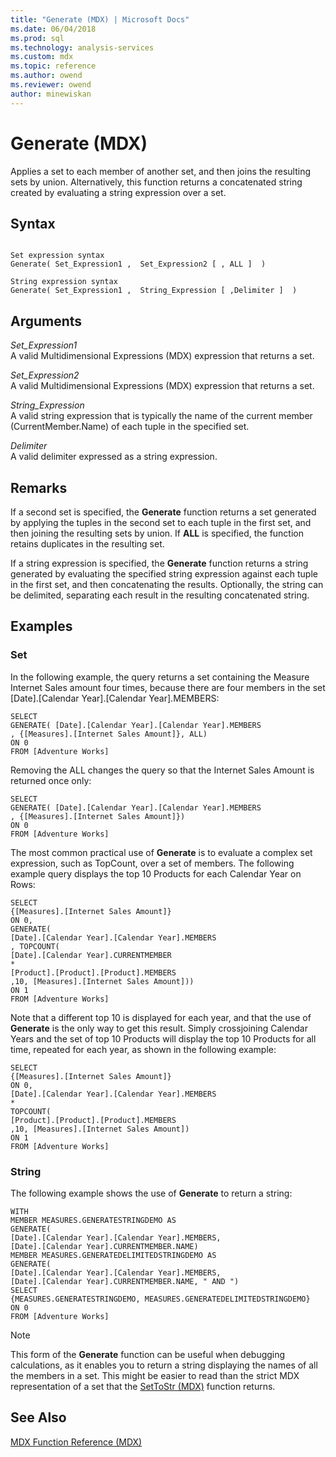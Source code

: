 ```yaml
---
title: "Generate (MDX) | Microsoft Docs"
ms.date: 06/04/2018
ms.prod: sql
ms.technology: analysis-services
ms.custom: mdx
ms.topic: reference
ms.author: owend
ms.reviewer: owend
author: minewiskan
---
```

# Generate (MDX)


  Applies a set to each member of another set, and then joins the resulting sets by union. Alternatively, this function returns a concatenated string created by evaluating a string expression over a set.  
  
## Syntax  
  
```  
  
Set expression syntax  
Generate( Set_Expression1 ,  Set_Expression2 [ , ALL ]  )  
  
String expression syntax  
Generate( Set_Expression1 ,  String_Expression [ ,Delimiter ]  )  
```  
  
## Arguments  
 *Set_Expression1*  
 A valid Multidimensional Expressions (MDX) expression that returns a set.  
  
 *Set_Expression2*  
 A valid Multidimensional Expressions (MDX) expression that returns a set.  
  
 *String_Expression*  
 A valid string expression that is typically the name of the current member (CurrentMember.Name) of each tuple in the specified set.  
  
 *Delimiter*  
 A valid delimiter expressed as a string expression.  
  
## Remarks  
 If a second set is specified, the **Generate** function returns a set generated by applying the tuples in the second set to each tuple in the first set, and then joining the resulting sets by union. If **ALL** is specified, the function retains duplicates in the resulting set.  
  
 If a string expression is specified, the **Generate** function returns a string generated by evaluating the specified string expression against each tuple in the first set, and then concatenating the results. Optionally, the string can be delimited, separating each result in the resulting concatenated string.  
  
## Examples  
  
### Set  
 In the following example, the query returns a set containing the Measure Internet Sales amount four times, because there are four members in the set [Date].[Calendar Year].[Calendar Year].MEMBERS:  
  
```  
SELECT   
GENERATE( [Date].[Calendar Year].[Calendar Year].MEMBERS  
, {[Measures].[Internet Sales Amount]}, ALL)  
ON 0  
FROM [Adventure Works]  
```  
  
 Removing the ALL changes the query so that the Internet Sales Amount is returned once only:  
  
```  
SELECT   
GENERATE( [Date].[Calendar Year].[Calendar Year].MEMBERS  
, {[Measures].[Internet Sales Amount]})  
ON 0  
FROM [Adventure Works]  
```  
  
 The most common practical use of **Generate** is to evaluate a complex set expression, such as TopCount, over a set of members. The following example query displays the top 10 Products for each Calendar Year on Rows:  
  
```  
SELECT   
{[Measures].[Internet Sales Amount]}  
ON 0,  
GENERATE(   
[Date].[Calendar Year].[Calendar Year].MEMBERS  
, TOPCOUNT(  
[Date].[Calendar Year].CURRENTMEMBER  
*  
[Product].[Product].[Product].MEMBERS  
,10, [Measures].[Internet Sales Amount]))  
ON 1  
FROM [Adventure Works]  
```  
  
 Note that a different top 10 is displayed for each year, and that the use of **Generate** is the only way to get this result. Simply crossjoining Calendar Years and the set of top 10 Products will display the top 10 Products for all time, repeated for each year, as shown in the following example:  
  
```  
SELECT   
{[Measures].[Internet Sales Amount]}  
ON 0,  
[Date].[Calendar Year].[Calendar Year].MEMBERS  
*   
TOPCOUNT(  
[Product].[Product].[Product].MEMBERS  
,10, [Measures].[Internet Sales Amount])  
ON 1  
FROM [Adventure Works]  
```  
  
### String  
 The following example shows the use of **Generate** to return a string:  
  
```  
WITH   
MEMBER MEASURES.GENERATESTRINGDEMO AS  
GENERATE(   
[Date].[Calendar Year].[Calendar Year].MEMBERS,  
[Date].[Calendar Year].CURRENTMEMBER.NAME)  
MEMBER MEASURES.GENERATEDELIMITEDSTRINGDEMO AS  
GENERATE(   
[Date].[Calendar Year].[Calendar Year].MEMBERS,  
[Date].[Calendar Year].CURRENTMEMBER.NAME, " AND ")  
SELECT   
{MEASURES.GENERATESTRINGDEMO, MEASURES.GENERATEDELIMITEDSTRINGDEMO}  
ON 0  
FROM [Adventure Works]  
```  
  
> [!NOTE]  
>  This form of the **Generate** function can be useful when debugging calculations, as it enables you to return a string displaying the names of all the members in a set. This might be easier to read than the strict MDX representation of a set that the [SetToStr &#40;MDX&#41;](../mdx/settostr-mdx.md) function returns.  
  
## See Also  
 [MDX Function Reference &#40;MDX&#41;](../mdx/mdx-function-reference-mdx.md)  
  
  
